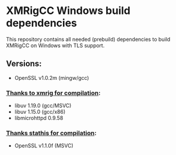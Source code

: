 # XMRigCC Windows build dependencies

This repository contains all needed (prebuild) dependencies to build XMRigCC on Windows with TLS support.

## Versions:

- OpenSSL v1.0.2m (mingw/gcc)


### **[Thanks to xmrig for compilation](https://github.com/xmrig/xmrig-deps/releases)**:
- libuv 1.19.0 (gcc/MSVC)
- libuv 1.15.0 (gcc/x86)
- libmicrohttpd 0.9.58


### **[Thanks stathis for compilation](https://www.npcglib.org/~stathis/blog/precompiled-openssl/)**:
- OpenSSL v1.1.0f (MSVC)

